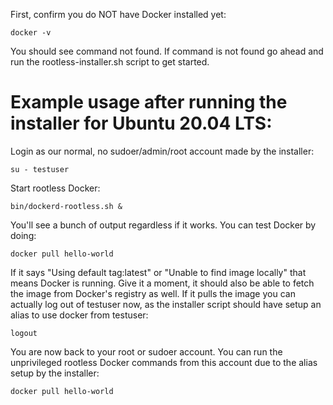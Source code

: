 First, confirm you do NOT have Docker installed yet:


    docker -v


You should see command not found. If command is not found go ahead and run the rootless-installer.sh script to get started.


# Example usage after running the installer for Ubuntu 20.04 LTS:


Login as our normal, no sudoer/admin/root account made by the installer:


    su - testuser


Start rootless Docker:


    bin/dockerd-rootless.sh &


You'll see a bunch of output regardless if it works. You can test Docker by doing:


    docker pull hello-world


If it says "Using default tag:latest" or "Unable to find image locally" that means Docker is running. Give it a moment, it should also be able to fetch the image from Docker's registry as well. If it pulls the image you can actually log out of testuser now, as the installer script should have setup an alias to use docker from testuser:


    logout


You are now back to your root or sudoer account. You can run the unprivileged rootless Docker commands from this account due to the alias setup by the installer:


    docker pull hello-world
